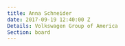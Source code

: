 ```yaml
---
title: Anna Schneider
date: 2017-09-19 12:40:00 Z
Details: Volkswagen Group of America
Section: board
---
```


